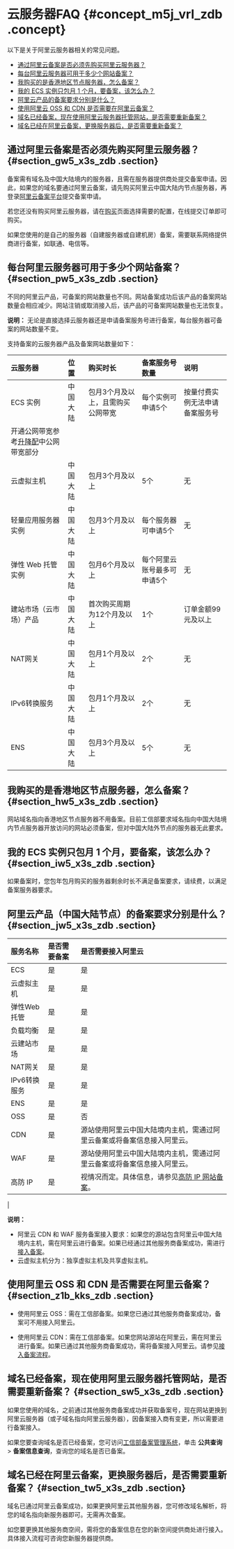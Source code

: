 # 云服务器FAQ {#concept_m5j_vrl_zdb .concept}

以下是关于阿里云服务器相关的常见问题。

-   [通过阿里云备案是否必须先购买阿里云服务器？](#section_gw5_x3s_zdb)
-   [每台阿里云服务器可用于多少个网站备案？](#section_pw5_x3s_zdb)
-   [我购买的是香港地区节点服务器，怎么备案？](#section_hw5_x3s_zdb)
-   [我的 ECS 实例只包月 1 个月，要备案，该怎么办？](#section_iw5_x3s_zdb)
-   [阿里云产品的备案要求分别是什么？](#section_jw5_x3s_zdb)
-   [使用阿里云 OSS 和 CDN 是否需要在阿里云备案？](#section_z1b_kks_zdb)
-   [域名已经备案，现在使用阿里云服务器托管网站，是否需要重新备案？](#section_sw5_x3s_zdb)
-   [域名已经在阿里云备案，更换服务器后，是否需要重新备案？](#section_tw5_x3s_zdb)

## 通过阿里云备案是否必须先购买阿里云服务器？ {#section_gw5_x3s_zdb .section}

备案需有域名及中国大陆境内的服务器，且需在服务器提供商处提交备案申请。因此，如果您的域名要通过阿里云备案，请先购买阿里云中国大陆内节点服务器，再登录[阿里云备案平台](http://beian.aliyun.com/)提交备案申请。

若您还没有购买阿里云服务器，请在[购买](http://buy.aliyun.com/)页面选择需要的配置，在线提交订单即可购买。

如果您使用的是自己的服务器（自建服务器或自建机房）备案，需要联系网络提供商进行备案，如联通、电信等。

## 每台阿里云服务器可用于多少个网站备案？ {#section_pw5_x3s_zdb .section}

不同的阿里云产品，可备案的网站数量也不同。网站备案成功后该产品的备案网站数量会相应减少。网站注销或取消接入后，该产品的可备案网站数量也无法恢复。

**说明：** 无论是直接选择云服务器还是申请备案服务号进行备案，每台服务器可备案的网站数量不变。

支持备案的云服务器产品及备案网站数量如下：

|云服务器|位置|购买时长|备案服务号数量|说明|
|:---|:-|:---|:------|:-|
|ECS 实例|中国大陆|包月3个月及以上，且需购买公网带宽|每个实例可申请5个|按量付费实例无法申请备案服务号|
|开通公网带宽参考[升降配](https://help.aliyun.com/document_detail/25437.html)中公网带宽部分|
|云虚拟主机|中国大陆|包月3个月及以上|5个|无|
|轻量应用服务器实例|中国大陆|包月3个月及以上|每个服务器可申请5个|无|
|弹性 Web 托管实例|中国大陆|包月6个月及以上|每个阿里云账号最多可申请5个|无|
|建站市场（云市场）产品|中国大陆|首次购买周期为12个月及以上|1个|订单金额99元及以上|
|NAT网关|中国大陆|包月1个月及以上|2个|无|
|IPv6转换服务|中国大陆|包月1个月及以上|2个|无|
|ENS|中国大陆|包月3个月及以上|5个|无|

## 我购买的是香港地区节点服务器，怎么备案？ {#section_hw5_x3s_zdb .section}

网站域名指向香港地区节点服务器不用备案。目前工信部要求域名指向中国大陆境内节点服务器开放访问的网站必须备案，但对中国大陆外节点的服务器无此要求。

## 我的 ECS 实例只包月 1 个月，要备案，该怎么办？ {#section_iw5_x3s_zdb .section}

如果备案时，您包年包月购买的服务器剩余时长不满足备案要求，请续费，以满足备案服务器要求。

## 阿里云产品（中国大陆节点）的备案要求分别是什么？ {#section_jw5_x3s_zdb .section}

|服务名称|是否需要备案|是否需要接入阿里云|
|:---|:-----|:--------|
|ECS|是|是|
|云虚拟主机|是|是|
|弹性Web托管|是|是|
|负载均衡|是|是|
|云建站市场|是|是|
|NAT网关|是|是|
|IPv6转换服务|是|是|
|ENS|是|是|
|OSS|是|否|
|CDN|是|源站使用阿里云中国大陆境内主机，需通过阿里云备案或将备案信息接入阿里云。|
|WAF|是|源站使用阿里云中国大陆境内主机，需通过阿里云备案或将备案信息接入阿里云。|
|高防 IP|是|视情况而定。具体信息，请参见[高防 IP 网站备案](https://help.aliyun.com/document_detail/40536.html)。

|

**说明：** 

-   阿里云 CDN 和 WAF 服务备案接入要求：如果您的源站包含阿里云中国大陆境内主机，需在阿里云进行备案。如果已经通过其他服务商备案成功，需进行[接入备案](https://help.aliyun.com/document_detail/36924.html)。
-   云虚拟主机分为：独享虚拟主机及共享虚拟主机。

## 使用阿里云 OSS 和 CDN 是否需要在阿里云备案？ {#section_z1b_kks_zdb .section}

-   使用阿里云 OSS：需在工信部备案。如果您已通过其他服务商备案成功，备案可不用接入阿里云。

-   使用阿里云 CDN：需在工信部备案。如果您网站源站在阿里云，需在阿里云进行备案。如果已通过其他服务商备案成功，需将备案接入阿里云。请参见[接入备案流程](../../../../../cn.zh-CN/备案流程/接入备案.md#)。


## 域名已经备案，现在使用阿里云服务器托管网站，是否需要重新备案？ {#section_sw5_x3s_zdb .section}

如果您使用的域名，之前通过其他服务商备案成功并获取备案号，现在网站更换到阿里云服务器（或子域名指向阿里云服务器），因备案接入商有变更，所以需要进行备案接入。

如果您要查询域名是否已经备案，您可访问[工信部备案管理系统](http://www.miitbeian.gov.cn)，单击 **公共查询** \> **备案信息查询**，查询您的域名是否已备案。

## 域名已经在阿里云备案，更换服务器后，是否需要重新备案？ {#section_tw5_x3s_zdb .section}

域名已通过阿里云备案成功，如果更换阿里云其他服务器，您可修改域名解析，将您的域名指向新服务器即可。无需再次备案。

如您要更换其他服务商空间，需将您的备案信息在您的新空间提供商处进行接入。具体接入流程可咨询您新服务器提供商。

